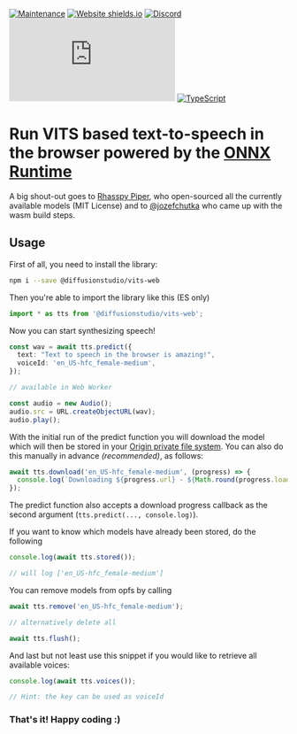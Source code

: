 [![Maintenance](https://img.shields.io/badge/Maintained%3F-yes-green.svg)](https://github.com/diffusion-studio/ffmpeg-js/graphs/commit-activity)
[![Website shields.io](https://img.shields.io/website-up-down-green-red/http/shields.io.svg)](https://diffusion.studio)
[![Discord](https://badgen.net/badge/icon/discord?icon=discord&label)](https://discord.gg/n3mpzfejAb)
[![GitHub license](https://badgen.net/github/license/Naereen/Strapdown.js)](https://github.com/diffusion-studio/ffmpeg-js/blob/main/LICENSE)
[![TypeScript](https://badgen.net/badge/icon/typescript?icon=typescript&label)](https://typescriptlang.org)

# Run VITS based text-to-speech in the browser powered by the [ONNX Runtime](https://onnxruntime.ai/)

A big shout-out goes to [Rhasspy Piper](https://github.com/rhasspy/piper), who open-sourced all the currently available models (MIT License) and to [@jozefchutka](https://github.com/jozefchutka) who came up with the wasm build steps.

## Usage
First of all, you need to install the library:
```bash
npm i --save @diffusionstudio/vits-web
```

Then you're able to import the library like this (ES only)
```typescript
import * as tts from '@diffusionstudio/vits-web';
```

Now you can start synthesizing speech!
```typescript
const wav = await tts.predict({
  text: "Text to speech in the browser is amazing!",
  voiceId: 'en_US-hfc_female-medium',
});

// available in Web Worker

const audio = new Audio();
audio.src = URL.createObjectURL(wav);
audio.play();
```

With the initial run of the predict function you will download the model which will then be stored in your [Origin private file system](https://developer.mozilla.org/en-US/docs/Web/API/File_System_API/Origin_private_file_system). You can also do this manually in advance *(recommended)*, as follows:
```typescript
await tts.download('en_US-hfc_female-medium', (progress) => {
  console.log(`Downloading ${progress.url} - ${Math.round(progress.loaded * 100 / progress.total)}%`);
});
```

The predict function also accepts a download progress callback as the second argument (`tts.predict(..., console.log)`). <br>

If you want to know which models have already been stored, do the following
```typescript
console.log(await tts.stored());

// will log ['en_US-hfc_female-medium']
```

You can remove models from opfs by calling
```typescript
await tts.remove('en_US-hfc_female-medium');

// alternatively delete all

await tts.flush();
```

And last but not least use this snippet if you would like to retrieve all available voices:
```typescript
console.log(await tts.voices());

// Hint: the key can be used as voiceId
```

### **That's it!** Happy coding :)

